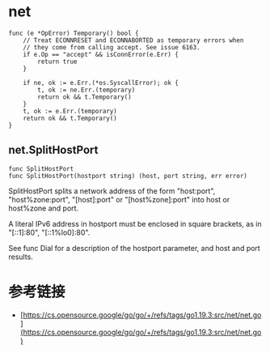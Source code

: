 # net

```
func (e *OpError) Temporary() bool {
	// Treat ECONNRESET and ECONNABORTED as temporary errors when
	// they come from calling accept. See issue 6163.
	if e.Op == "accept" && isConnError(e.Err) {
		return true
	}

	if ne, ok := e.Err.(*os.SyscallError); ok {
		t, ok := ne.Err.(temporary)
		return ok && t.Temporary()
	}
	t, ok := e.Err.(temporary)
	return ok && t.Temporary()
}
```


## net.SplitHostPort

```
func SplitHostPort 
func SplitHostPort(hostport string) (host, port string, err error)
```
SplitHostPort splits a network address of the form "host:port", "host%zone:port", "[host]:port" or "[host%zone]:port" into host or host%zone and port.

A literal IPv6 address in hostport must be enclosed in square brackets, as in "[::1]:80", "[::1%lo0]:80".

See func Dial for a description of the hostport parameter, and host and port results.

# 参考链接

- [https://cs.opensource.google/go/go/+/refs/tags/go1.19.3:src/net/net.go](https://cs.opensource.google/go/go/+/refs/tags/go1.19.3:src/net/net.go)
